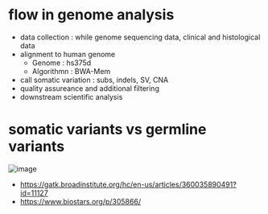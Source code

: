 # flow in genome analysis

- data collection : while genome sequencing data, clinical and histological data
- alignment to human genome
  - Genome : hs375d
  - Algorithmn : BWA-Mem
- call somatic variation : subs, indels, SV, CNA
- quality assureance and additional filtering
- downstream scientific analysis

# somatic variants vs germline variants
![image](https://user-images.githubusercontent.com/48517782/131243482-192bc141-fd2e-41c6-b782-265870b9fde0.png)

- https://gatk.broadinstitute.org/hc/en-us/articles/360035890491?id=11127
- https://www.biostars.org/p/305866/
